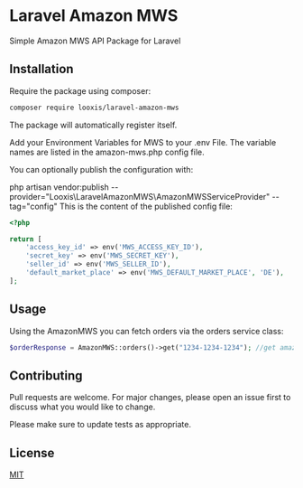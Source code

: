 # Laravel Amazon MWS

Simple Amazon MWS API Package for Laravel

## Installation

Require the package using composer:

```bash
composer require looxis/laravel-amazon-mws
```

The package will automatically register itself.

Add your Environment Variables for MWS to your .env File. The variable names are listed in the amazon-mws.php config file.

You can optionally publish the configuration with:

php artisan vendor:publish --provider="Looxis\LaravelAmazonMWS\AmazonMWSServiceProvider" --tag="config"
This is the content of the published config file:

```php
<?php

return [
    'access_key_id' => env('MWS_ACCESS_KEY_ID'),
    'secret_key' => env('MWS_SECRET_KEY'),
    'seller_id' => env('MWS_SELLER_ID'),
    'default_market_place' => env('MWS_DEFAULT_MARKET_PLACE', 'DE'),
];
```

## Usage

Using the AmazonMWS you can fetch orders via the orders service class:

```php
$orderResponse = AmazonMWS::orders()->get("1234-1234-1234"); //get amazon order by id
```

## Contributing
Pull requests are welcome. For major changes, please open an issue first to discuss what you would like to change.

Please make sure to update tests as appropriate.

## License
[MIT](./LICENSE.md)